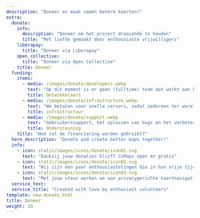 ```yaml
---
description: "Doneer en maak samen betere kaarten!"
extra:
  donate:
    info:
      description: "Doneer om het project draaiende te houden"
      title: "Met liefde gemaakt door enthousiaste vrijwilligers"
    liberapay:
      title: "Doneer via Liberapay"
    open_collective:
      title: "Doneer via Open Collective"
    title: Doneer
  funding:
    items:
      - media: /images/donate/developers.webp
        text: "Op dit moment is er geen (fulltime) team dat werkt aan het ontwikkelen van nieuwe functies en het verbeteren van de dienst. Om het product consequent vooruit te helpen, is een kernteam nodig."
        title: Ontwikkelaars
      - media: /images/donate/infrastructure.webp
        text: "We betalen voor snelle servers, zodat iedereen ter wereld gratis kaartupdates kan downloaden zonder vertraging. Maandelijks gaat het om honderden terabytes aan kaarten, en dit groeit nog steeds."
        title: infrastructuur
      - media: /images/donate/support.webp
        text: "Gebruikerssupport, het oplossen van bugs en het verbeteren van de stabiliteit van de app hebben onze hoogste prioriteit. De lijst met verzoeken en bugs groeit dagelijks, en er zijn veel vragen die beantwoord moeten worden in de App Store, Google Play en via e-mail."
        title: Ondersteuning
    title: "Hoe zal de financiering worden gebruikt?"
  hero_description: "Donate and create better maps together!"
  info:
    - icon: static/images/icons/donate/icon01.svg
      text: "Dankzij jouw donaties blijft CoMaps open en gratis"
    - icon: static/images/icons/donate/icon02.svg
      text: "Wij zijn een paar enthousiastelingen die in hun vrije tijd bijdragen. We houden van wat we doen en van onze gebruikers"
    - icon: static/images/icons/donate/icon03.svg
      text: "Met jouw steun werken we aan privacygerichte kaartnavigatie die de beste keuze op de markt is"
  service_text:
  service_title: "Created with love by enthusiast volunteers"
template: new-donate.html
title: Doneer
weight: 10
---
```

